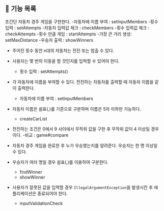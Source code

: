 ## 🚀 기능 목록
초간단 자동차 경주 게임을 구현한다.
-자동차에 이름 부여 : setInputMembers
-횟수 입력 : setAttempts
-자동차 입력값 체크 : checkMembers
-횟수 입력값 체크 : checkAttempts
-횟수 만큼 게임 : startAttempts
-가장 큰 거리 생성: setMaxDistance
-우승자 출력 : showWinners

- 주어진 횟수 동안 n대의 자동차는 전진 또는 멈출 수 있다. 
- 사용자는 몇 번의 이동을 할 것인지를 입력할 수 있어야 한다.
  - 횟수 입력 : setAttempts()
- 각 자동차에 이름을 부여할 수 있다. 전진하는 자동차를 출력할 때 자동차 이름을 같이 출력한다.
  - 자동차에 이름 부여 : setInputMembers
- 자동차 이름은 쉼표(,)를 기준으로 구분하며 이름은 5자 이하만 가능하다.
  - createCarList
  
- 전진하는 조건은 0에서 9 사이에서 무작위 값을 구한 후 무작위 값이 4 이상일 경우이다.
  -비교 : game#compare 
- 자동차 경주 게임을 완료한 후 누가 우승했는지를 알려준다. 우승자는 한 명 이상일 수 있다.
- 우승자가 여러 명일 경우 쉼표(,)를 이용하여 구분한다.
  - findWinner
  - showWinner
- 사용자가 잘못된 값을 입력할 경우 `IllegalArgumentException`을 발생시킨 후 애플리케이션은 종료되어야 한다.
  - inputValidationCheck
